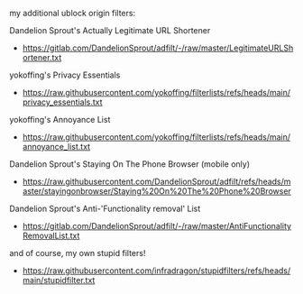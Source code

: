 my additional ublock origin filters:

Dandelion Sprout's Actually Legitimate URL Shortener
- https://gitlab.com/DandelionSprout/adfilt/-/raw/master/LegitimateURLShortener.txt

yokoffing's Privacy Essentials
- https://raw.githubusercontent.com/yokoffing/filterlists/refs/heads/main/privacy_essentials.txt

yokoffing's Annoyance List
- https://raw.githubusercontent.com/yokoffing/filterlists/refs/heads/main/annoyance_list.txt

Dandelion Sprout's Staying On The Phone Browser (mobile only)
- https://raw.githubusercontent.com/DandelionSprout/adfilt/refs/heads/master/stayingonbrowser/Staying%20On%20The%20Phone%20Browser

Dandelion Sprout's Anti-'Functionality removal' List
- https://gitlab.com/DandelionSprout/adfilt/-/raw/master/AntiFunctionalityRemovalList.txt

and of course, my own stupid filters!
- https://raw.githubusercontent.com/infradragon/stupidfilters/refs/heads/main/stupidfilter.txt

